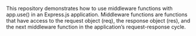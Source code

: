 This repository demonstrates how to use middleware functions with app.use() in an Express.js application. Middleware functions are functions that have access to the request object (req), the response object (res), and the next middleware function in the application’s request-response cycle.
